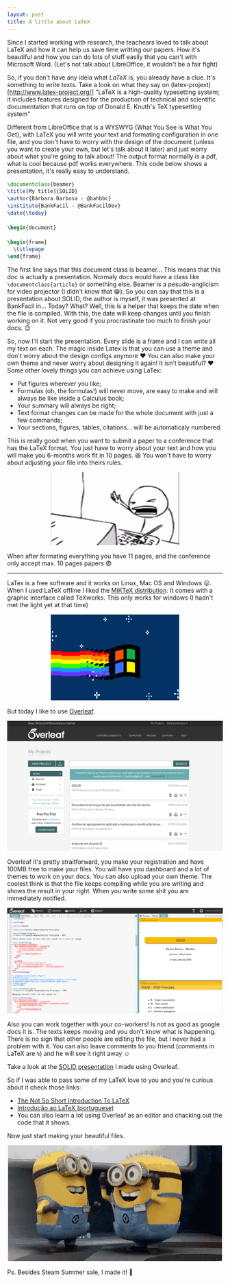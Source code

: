 ```yaml
---
layout: post
title: A little about LaTeX
---
```


Since I started working with research, the teachears loved to talk about LaTeX and how it can help us save time writting our papers.
How it's beautiful and how you can do lots of stuff easily that you can't with Microsoft Word. (Let's not talk about LibreOffice, it wouldn't be a fair fight)

So, if you don't have any ideia what *LaTeX* is, you already have a clue. It's something to write texts. Take a look on what they say on (latex-projext)[http://www.latex-project.org/] "LaTeX is a high-quality typesetting system; it includes features designed for the production of technical and scientific documentation that runs on top of Donald E. Knuth's TeX typesetting system"

Different from LibreOffice that is a WYSWYG (What You See is What You Get), with LaTeX you will write your text and formating configuration in one file, and you don't have to worry with the design of the document (unless you want to create your own, but let's talk about it later) and just worry about what you're going to talk about! The output format normally is a pdf, what is cool because pdf works everywhere. This code below shows a presentation, it's really easy to understand.

```tex
\documentclass{beamer}
\title[My title]{SOLID}
\author{Bárbara Barbosa - @bahbbc}
\institute{BankFacil - @BankFacilDev}
\date{\today}

\begin{document}

\begin{frame}
  \titlepage
\end{frame}
```

The first line says that this document class is beamer... This means that this doc is actually a presentation. Normaly docs would have a class like `\documentclass{article}` or something else. Beamer is a pesudo-anglicism for video projector (I didn't know that :grin:). So you can say that this is a presentation about SOLID, the author is myself, it was presented at BankFacil in... Today? What? Well, this is a helper that keeps the date when the file is compiled. With this, the date will keep changes until you finish working on it. Not very good if you procrastinate too much to finish your docs. :wink:

So, now I'll start the presentation. Every slide is a frame and I can write all my text on each. The magic inside Latex is that you can use a theme and don't worry about the design configs anymore :heart: You can also make your own theme and never worry about designing it again! It isn't beautiful? :heart:
Some other lovely things you can achieve using LaTex:

 - Put figures wherever you like;
 - Formulas (oh, the formulas!) will never move, are easy to make and will always be like inside a Calculus book;
 - Your summary will always be right;
 - Text format changes can be made for the whole document with just a few commands;
 - Your sections, figures, tables, citations... will be automaticaly numbered.

This is really good when you want to submit a paper to a conference that has the LaTeX format. You just have to worry about your text and how you will make you 6-months work fit in 10 pages. :laughing: You won't have to worry about adjusting your file into theirs rules.

<div style="text-align:center"><img src="/images/type_crazy.gif" width="300" height="170"></div>

When after formating everything you have 11 pages, and the conference only accept max. 10 pages papers :fearful:

---

LaTex is a free software and it works on Linux, Mac OS and Windows :stuck_out_tongue:. When I used LaTeX offline I liked the [MiKTeX distribution](http://miktex.org/). It comes with a graphic interface called TeXworks. This only works for windows (I hadn't met the light yet at that time)

<div style="text-align:center"><img src="/images/ruindows.gif" width="300" height="200"></div>

But today I like to use [Overleaf](https://www.overleaf.com/).

![Image Overleaf Dash](/images/dashboard.png)

Overleaf it's pretty straitforward, you make your registration and have 100MB free to make your files. You will have you dashboard and a lot of themes to work on your docs. You can also upload your own theme. The coolest think is that the file keeps compiling while you are writing and shows the result in your right. When you write some shit you are immediately notified.

![Image Overleaf Screen](/images/2-screens.png)

Also you can work together with your co-workers! Is not as good as google docs it is. The texts keeps moving and you don't know what is happening. There is no sign that other people are editing the file, but I never had a problem with it. You can also leave comments to you friend (comments in LaTeX are `%`) and he will see it right away :relaxed:

Take a look at the [SOLID presentation](http://www.slideshare.net/bankfacil/solid-ood-principles) I made using Overleaf.

So if I was able to pass some of my LaTeX love to you and you're curious about it check those links:

 - [The Not So Short Introduction To LaTeX](http://linorg.usp.br/CTAN/info/lshort/english/lshort.pdf)
 - [Introdução ao LaTeX (portuguese)](http://www.mat.ufmg.br/~regi/topicos/intlat.pdf)
 - You can also learn a lot using Overleaf as an editor and chacking out the code that it shows.

  Now just start making your beautiful files.

<div style="text-align:center"><img src="/images/minions_happy.gif" width="500" height="270"></div>

Ps. Besides Steam Summer sale, I made it! :star2:
